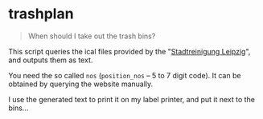 # trashplan

> When should I take out the trash bins?

This script queries the ical files provided by the
"[Stadtreinigung Leipzig](https://stadtreinigung-leipzig.de)",
and outputs them as text.

You need the so called ``nos`` (``position_nos`` – 5 to 7 digit code).
It can be obtained by querying the website manually.

I use the generated text to print it on my label printer, and put it
next to the bins...
